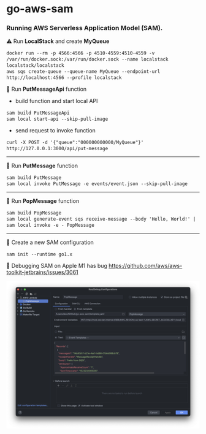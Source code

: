 # go-aws-sam

### Running AWS Serverless Application Model (SAM).

⚠️ Run **LocalStack** and create **MyQueue**
```
docker run --rm -p 4566:4566 -p 4510-4559:4510-4559 -v /var/run/docker.sock:/var/run/docker.sock --name localstack localstack/localstack
aws sqs create-queue --queue-name MyQueue --endpoint-url http://localhost:4566 --profile localstack
```

📌 Run **PutMessageApi** function
- build function and start local API
```
sam build PutMessageApi
sam local start-api --skip-pull-image
```
- send request to invoke function
```
curl -X POST -d '{"queue":"000000000000/MyQueue"}' http://127.0.0.1:3000/api/put-message
```
---

📌 Run **PutMessage** function
```
sam build PutMessage
sam local invoke PutMessage -e events/event.json --skip-pull-image
```
---

📌 Run **PopMessage** function
```
sam build PopMessage
sam local generate-event sqs receive-message --body 'Hello, World!' | sam local invoke -e - PopMessage
```
---

📎 Create a new SAM configuration
```
sam init --runtime go1.x
```

🐞 Debugging SAM on Apple M1 has bug https://github.com/aws/aws-toolkit-jetbrains/issues/3061

![SAM IDE configuration](sam_ide_run_configuration.png)
